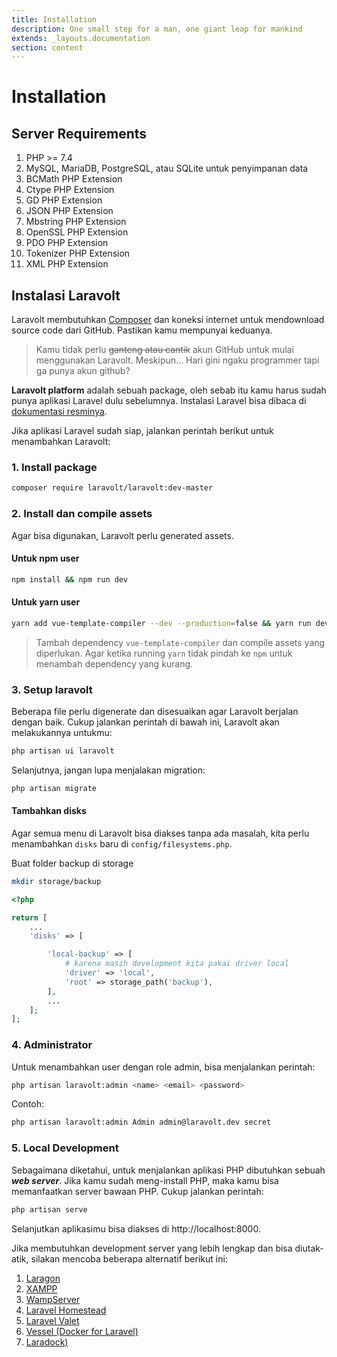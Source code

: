 ```yaml
---
title: Installation
description: One small step for a man, one giant leap for mankind
extends: _layouts.documentation
section: content
---
```


# Installation

## Server Requirements

1. PHP >= 7.4
2. MySQL, MariaDB, PostgreSQL, atau SQLite untuk penyimpanan data
3. BCMath PHP Extension
4. Ctype PHP Extension
5. GD PHP Extension
6. JSON PHP Extension
7. Mbstring PHP Extension
8. OpenSSL PHP Extension
9. PDO PHP Extension
10. Tokenizer PHP Extension
11. XML PHP Extension

## Instalasi Laravolt

Laravolt membutuhkan [Composer](https://getcomposer.org/) dan koneksi internet untuk mendownload source code dari GitHub. Pastikan kamu mempunyai keduanya.

> Kamu tidak perlu ~~ganteng atau cantik~~ akun GitHub untuk mulai menggunakan Laravolt. Meskipun... Hari gini ngaku programmer tapi ga punya akun github?

**Laravolt platform** adalah sebuah package, oleh sebab itu kamu harus sudah punya aplikasi Laravel dulu sebelumnya. Instalasi Laravel bisa dibaca di [dokumentasi resminya](https://laravel.com/docs/master#installing-laravel).

Jika aplikasi Laravel sudah siap, jalankan perintah berikut untuk menambahkan Laravolt:



### 1. Install package

```bash
composer require laravolt/laravolt:dev-master
```



### 2. Install dan compile assets

Agar bisa digunakan, Laravolt perlu generated assets.


#### Untuk npm user

```bash
npm install && npm run dev
```


#### Untuk yarn user

```bash
yarn add vue-template-compiler --dev --production=false && yarn run dev
```

> Tambah dependency `vue-template-compiler` dan compile assets yang diperlukan.
> Agar ketika running `yarn` tidak pindah ke `npm` untuk menambah dependency yang kurang.



### 3. Setup laravolt

Beberapa file perlu digenerate dan disesuaikan agar Laravolt berjalan dengan baik. Cukup jalankan perintah di bawah ini, Laravolt akan melakukannya untukmu:

```bash
php artisan ui laravolt
```


Selanjutnya, jangan lupa menjalakan migration:

```bash
php artisan migrate
```

#### Tambahkan disks

Agar semua menu di Laravolt bisa diakses tanpa ada masalah,
kita perlu menambahkan `disks` baru di `config/filesystems.php`.

Buat folder backup di storage
```bash
mkdir storage/backup
```

```php
<?php

return [
    ...
    'disks' => [

        'local-backup' => [
            # karena masih development kita pakai driver local
            'driver' => 'local',
            'root' => storage_path('backup'),
        ],
        ...
    ];
];

```


### 4. Administrator

Untuk menambahkan user dengan role admin, bisa menjalankan perintah:

```bash
php artisan laravolt:admin <name> <email> <password>
```

Contoh:

```bash
php artisan laravolt:admin Admin admin@laravolt.dev secret
```



### 5. Local Development

Sebagaimana diketahui, untuk menjalankan aplikasi PHP dibutuhkan sebuah ***web server***. Jika kamu sudah meng-install PHP, maka kamu bisa memanfaatkan server bawaan PHP. Cukup jalankan perintah:

```bash
php artisan serve
```

Selanjutkan aplikasimu bisa diakses di http://localhost:8000.

Jika membutuhkan development server yang lebih lengkap dan bisa diutak-atik, silakan mencoba beberapa alternatif berikut ini:

1. [Laragon](https://laragon.org/)
2. [XAMPP](https://www.apachefriends.org/index.html)
3. [WampServer](http://www.wampserver.com/en)
4. [Laravel Homestead](https://laravel.com/docs/8.x/homestead)
5. [Laravel Valet](https://laravel.com/docs/8.x/valet)
6. [Vessel (Docker for Laravel)](https://vessel.shippingdocker.com/)
6. [Laradock)](https://laradock.io/)
